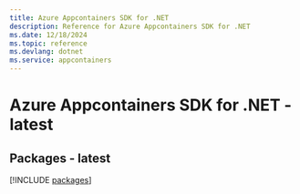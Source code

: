 ```yaml
---
title: Azure Appcontainers SDK for .NET
description: Reference for Azure Appcontainers SDK for .NET
ms.date: 12/18/2024
ms.topic: reference
ms.devlang: dotnet
ms.service: appcontainers
---
```

# Azure Appcontainers SDK for .NET - latest
## Packages - latest
[!INCLUDE [packages](appcontainers-index.md)]
